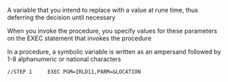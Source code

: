 A variable that you intend to replace with a value at rune time, thus deferring the decision until necessary

When you invoke the procedure, you specify values for these parameters on the EXEC statement that invokes the procedure

In a procedure, a symbolic variable is written as an ampersand followed by 1-8 alphanumeric or national characters

```JCL
//STEP 1     EXEC PGM=IRLD11,PARM=&LOCATION
```
